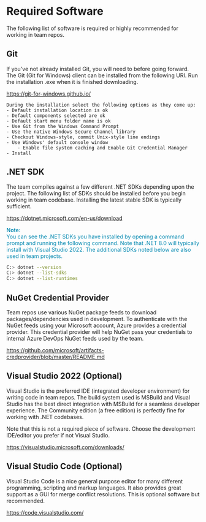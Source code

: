 # Required Software
The following list of software is required or highly recommended for working in team repos.

## Git
If you've not already installed Git, you will need to before going forward.  The Git (Git for Windows) client can be installed 
from the following URI.  Run the installation .exe when it is finished downloading.

https://git-for-windows.github.io/

```
During the installation select the following options as they come up:
- Default installation location is ok
- Default components selected are ok
- Default start menu folder name is ok
- Use Git from the Windows Command Prompt
- Use the native Windows Secure Channel library
- Checkout Windows-style, commit Unix-style line endings
- Use Windows' default console window
    - Enable file system caching and Enable Git Credential Manager
- Install
```

## .NET SDK
The team compiles against a few different .NET SDKs depending upon the project. The following list of SDKs should be installed
before you begin working in team codebase. Installing the latest stable SDK is typically sufficient.

https://dotnet.microsoft.com/en-us/download

<div style="color:#0489B1">
<div style="font-weight:600">Note:</div>
You can see the .NET SDKs you have installed by opening a command prompt and running the following command. Note that .NET 8.0 will typically
install with Visual Studio 2022. The additional SDKs noted below are also used in team projects.
</div>

``` bash
C:> dotnet --version
C:> dotnet --list-sdks
C:> dotnet --list-runtimes
```

## NuGet Credential Provider
Team repos use various NuGet package feeds to download packages/dependencies used in development.  To authenticate with the NuGet feeds using your Microsoft account,
Azure provides a credential provider. This credential provider will help NuGet pass your credentials to internal Azure DevOps NuGet feeds used by the team.

https://github.com/microsoft/artifacts-credprovider/blob/master/README.md


## Visual Studio 2022 (Optional)
Visual Studio is the preferred IDE (integrated developer environment) for writing code in team repos.  The build system used is MSBuild and
Visual Studio has the best direct integration with MSBuild for a seamless developer experience.  The Community edition (a free edition) is perfectly 
fine for working with .NET codebases.

Note that this is not a required piece of software. Choose the development IDE/editor you prefer if not Visual Studio.

https://visualstudio.microsoft.com/downloads/


## Visual Studio Code (Optional)
Visual Studio Code is a nice general purpose editor for many different programming, scripting and markup languages.  It also provides great
support as a GUI for merge conflict resolutions. This is optional software but recommended.

https://code.visualstudio.com/

